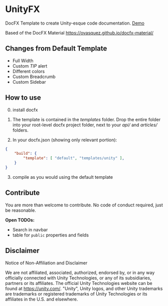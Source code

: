 # UnityFX

DocFX Template to create Unity-esque code documentation. [Demo](https://code-beans.github.io/UnityFX/articles/intro.html)

Based of the DocFX Material https://ovasquez.github.io/docfx-material/

## Changes from Default Template

- Full Width
- Custom _TIP_ alert 
- Different colors
- Custom Breadcrumb
- Custom Sidebar

## How to use

0. install docfx

1. The template is contained in the _templates_ folder. Drop the entire folder into your root-level docfx project folder, next to your _api/_ and _articles/_ folders.

2. In your docfx.json (showing only relevant portion):

```json
{
    "build": {
        "template": [ "default", "templates/unity" ],
    }
}
```

3. compile as you would using the default template

## Contribute

You are more than welcome to contribute. No code of conduct required, just be reasonable.

**Open TODOs:**

* Search in navbar
* table for `public` properties and fields

## Disclaimer

Notice of Non-Affiliation and Disclaimer 

We are not affiliated, associated, authorized, endorsed by, or in any way officially connected with Unity Technologies, or any of its subsidiaries, partners or its affiliates. The official Unity Technologies website can be found at https://unity.com/. "Unity", Unity logos, and other Unity trademarks are trademarks or registered trademarks of Unity Technologies or its affiliates in the U.S. and elsewhere.

